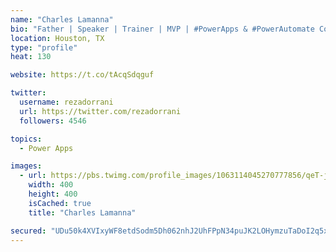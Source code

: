 ```yaml
---
name: "Charles Lamanna"
bio: "Father | Speaker | Trainer | MVP | #PowerApps & #PowerAutomate Community Super User | YouTuber Right-pointing triangle http://youtube.com/c/rezadorrani | Learn - Share - Clockwise rightwards and leftwards open circle arrows"
location: Houston, TX
type: "profile"
heat: 130

website: https://t.co/tAcqSdqguf

twitter:
  username: rezadorrani
  url: https://twitter.com/rezadorrani
  followers: 4546

topics:
  - Power Apps

images:
  - url: https://pbs.twimg.com/profile_images/1063114045270777856/qeT-jpWr_400x400.jpg
    width: 400
    height: 400
    isCached: true
    title: "Charles Lamanna"

secured: "UDu50k4XVIxyWF8etdSodm5Dh062nhJ2UhFPpN34puJK2LOHymzuTaDoI2q5xlcxQCCFAed2cxTcIMvpcjdgtLqFr2MpAl4avUPFbgRCTNsbMEK34UybDFBSrG+966l6s5iJTDduZbEeXis9yuBdZ57BYa/4HkTuVk7rKlH3Iz5Y5roodQG9AE7ye7j8oxFQ07plBBFb9G305LahACLYVAXYuY8LGRnWzDmvYFGG9iUjX1W2vCop4DIIPWCpRsoAxHXmMmcj/Etz+bGzIEHvwpDYj1azvVh+g0W5ytgxNm8D1wL5YMHQDwkO9w06oo8qYFiaoRSyWoEoAS9Y1AYwx8vzk/a6itTEjmf5k+E/dNiu1YsOGdijabvTpiIuntLRIkFEwnZPGXcCZdI+ZQpdKUFbE98KqtHnEos0dPIswss=;ydILqgCmS0Y1K+LbjQQx2A=="
---
```


